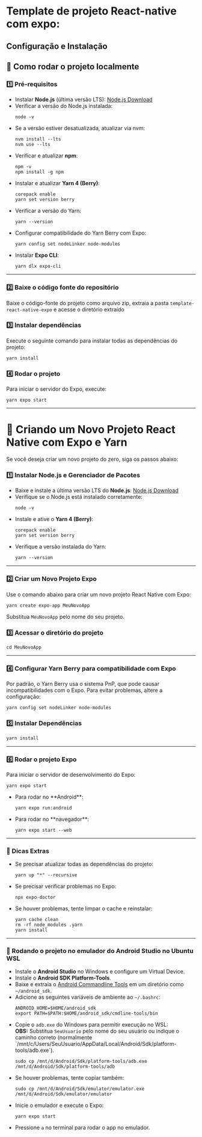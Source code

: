 <h1> Template de projeto React-native com expo:</h1>
<h2>Configuração e Instalação</h2>

<h2>📌 Como rodar o projeto localmente</h2>

<h3>1️⃣ Pré-requisitos</h3>

<ul>
    <li>Instalar <strong>Node.js</strong> (última versão LTS): <a href="https://nodejs.org/" target="_blank">Node.js Download</a></li>
    <li>Verificar a versão do Node.js instalada:
        <pre><code>node -v</code></pre>
    </li>
    <li>Se a versão estiver desatualizada, atualizar via nvm:
        <pre><code>nvm install --lts
nvm use --lts</code></pre>
    </li>
    <li>Verificar e atualizar <strong>npm</strong>:
        <pre><code>npm -v
npm install -g npm</code></pre>
    </li>
    <li>Instalar e atualizar <strong>Yarn 4 (Berry)</strong>:
        <pre><code>corepack enable
yarn set version berry</code></pre>
    </li>
    <li>Verificar a versão do Yarn:
        <pre><code>yarn --version</code></pre>
    </li>
    <li>Configurar compatibilidade do Yarn Berry com Expo:
        <pre><code>yarn config set nodeLinker node-modules</code></pre>
    </li>
    <li>Instalar <strong>Expo CLI</strong>:
        <pre><code>yarn dlx expo-cli</code></pre>
    </li>
</ul>

<hr>

<h3>2️⃣ Baixe o código fonte do repositório</h3>

<p>Baixe o código-fonte do projeto como arquivo zip, extraia a pasta <code>template-react-native-expo</code> e acesse o diretório extraído</p>

<h3>3️⃣ Instalar dependências</h3>

<p>Execute o seguinte comando para instalar todas as dependências do projeto:</p>

<pre><code>yarn install</code></pre>

<h3>4️⃣ Rodar o projeto</h3>

<p>Para iniciar o servidor do Expo, execute:</p>

<pre><code>yarn expo start</code></pre>

<hr>

<h1>📌 Criando um Novo Projeto React Native com Expo e Yarn</h1>

<p>Se você deseja criar um novo projeto do zero, siga os passos abaixo:</p>

<h3>1️⃣ Instalar Node.js e Gerenciador de Pacotes</h3>

<ul>
    <li>Baixe e instale a última versão LTS do <strong>Node.js</strong>: 
        <a href="https://nodejs.org/" target="_blank">Node.js Download</a></li>
    <li>Verifique se o Node.js está instalado corretamente:
        <pre><code>node -v</code></pre>
    </li>
    <li>Instale e ative o <strong>Yarn 4 (Berry)</strong>:
        <pre><code>corepack enable
yarn set version berry</code></pre>
    </li>
    <li>Verifique a versão instalada do Yarn:
        <pre><code>yarn --version</code></pre>
    </li>
</ul>

<hr>

<h3>2️⃣ Criar um Novo Projeto Expo</h3>

<p>Use o comando abaixo para criar um novo projeto React Native com Expo:</p>

<pre><code>yarn create expo-app MeuNovoApp</code></pre>

<p>Substitua <code>MeuNovoApp</code> pelo nome do seu projeto.</p>

<h3>3️⃣ Acessar o diretório do projeto</h3>

<pre><code>cd MeuNovoApp</code></pre>

<hr>

<h3>4️⃣ Configurar Yarn Berry para compatibilidade com Expo</h3>

<p>Por padrão, o Yarn Berry usa o sistema PnP, que pode causar incompatibilidades com o Expo. Para evitar problemas, altere a configuração:</p>

<pre><code>yarn config set nodeLinker node-modules</code></pre>

<h3>5️⃣ Instalar Dependências</h3>

<pre><code>yarn install</code></pre>

<hr>

<h3>6️⃣ Rodar o projeto Expo</h3>

<p>Para iniciar o servidor de desenvolvimento do Expo:</p>

<pre><code>yarn expo start</code></pre>

<ul>
    <li>Para rodar no **Android**:
        <pre><code>yarn expo run:android</code></pre>
    </li>
    <li>Para rodar no **navegador**:
        <pre><code>yarn expo start --web</code></pre>
    </li>
</ul>

<hr>

<h3>📌 Dicas Extras</h3>

<ul>
    <li>Se precisar atualizar todas as dependências do projeto:
        <pre><code>yarn up "*" --recursive</code></pre>
    </li>
    <li>Se precisar verificar problemas no Expo:
        <pre><code>npx expo-doctor</code></pre>
    </li>
    <li>Se houver problemas, tente limpar o cache e reinstalar:
        <pre><code>yarn cache clean
rm -rf node_modules .yarn
yarn install</code></pre>
    </li>
</ul>

<hr>

<h3>📌 Rodando o projeto no emulador do Android Studio no Ubuntu WSL</h3>

<ul>
    <li>Instale o <strong>Android Studio</strong> no Windows e configure um Virtual Device.</li>
    <li>Instale o <strong>Android SDK Platform-Tools</strong>.</li>
    <li>Baixe e extraia o <a href="https://developer.android.com/studio#android-studio-downloads" target="_blank">Android Commandline Tools</a> em um diretório como <code>~/android_sdk</code>.</li>
    <li>Adicione as seguintes variáveis de ambiente ao <code>~/.bashrc</code>:
        <pre><code>ANDROID_HOME=$HOME/android_sdk
export PATH=$PATH:$HOME/android_sdk/cmdline-tools/bin</code></pre>
    </li>
    <li>Copie o <code>adb.exe</code> do Windows para permitir execução no WSL:
    <br>
        <b>OBS:</b> Substitua <code>SeuUsuario</code> pelo nome do seu usuário ou indique o caminho correto (normalmente `/mnt/c/Users/SeuUsuario/AppData/Local/Android/Sdk/platform-tools/adb.exe`).
        <pre><code>sudo cp /mnt/d/Android/Sdk/platform-tools/adb.exe /mnt/d/Android/Sdk/platform-tools/adb</code></pre>
    </li>
    <li>Se houver problemas, tente copiar também:
        <pre><code>sudo cp /mnt/d/Android/Sdk/emulator/emulator.exe /mnt/d/Android/Sdk/emulator/emulator</code></pre>
    </li>
    <li>Inicie o emulador e execute o Expo:
        <pre><code>yarn expo start</code></pre>
    </li>
    <li>Pressione <code>a</code> no terminal para rodar o app no emulador.</li>
</ul>

